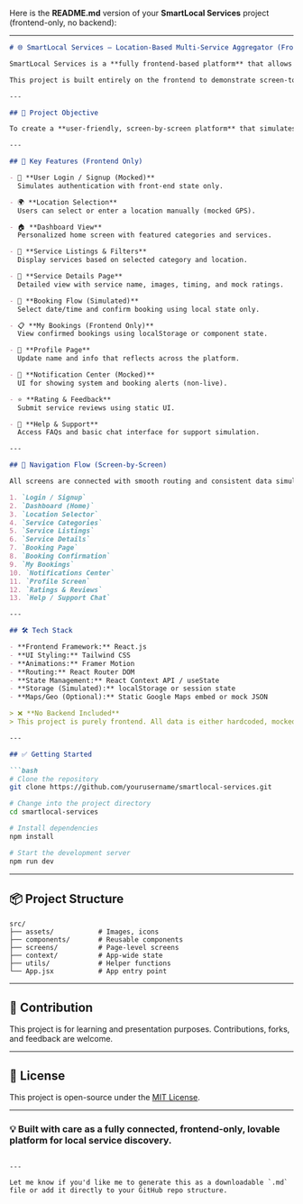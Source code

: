Here is the **README.md** version of your **SmartLocal Services** project (frontend-only, no backend):

---

````markdown
# 🌐 SmartLocal Services – Location-Based Multi-Service Aggregator (Frontend-Only)

SmartLocal Services is a **fully frontend-based platform** that allows users to discover and simulate the booking of local services—like electricians, beauty experts, tutors, and more—**based on geographical location**.

This project is built entirely on the frontend to demonstrate screen-to-screen navigation, UI/UX design, and feature connectivity **without any backend integration**.

---

## 🎯 Project Objective

To create a **user-friendly, screen-by-screen platform** that simulates a real-world service aggregator using mock data, local state, and front-end tools—showcasing how complete functionality and seamless flow can be achieved **without a backend**.

---

## 🧩 Key Features (Frontend Only)

- 🔐 **User Login / Signup (Mocked)**  
  Simulates authentication with front-end state only.

- 🌍 **Location Selection**  
  Users can select or enter a location manually (mocked GPS).

- 🏠 **Dashboard View**  
  Personalized home screen with featured categories and services.

- 📂 **Service Listings & Filters**  
  Display services based on selected category and location.

- 📄 **Service Details Page**  
  Detailed view with service name, images, timing, and mock ratings.

- 📅 **Booking Flow (Simulated)**  
  Select date/time and confirm booking using local state only.

- 📋 **My Bookings (Frontend Only)**  
  View confirmed bookings using localStorage or component state.

- 👤 **Profile Page**  
  Update name and info that reflects across the platform.

- 🔔 **Notification Center (Mocked)**  
  UI for showing system and booking alerts (non-live).

- ⭐ **Rating & Feedback**  
  Submit service reviews using static UI.

- 💬 **Help & Support**  
  Access FAQs and basic chat interface for support simulation.

---

## 🧭 Navigation Flow (Screen-by-Screen)

All screens are connected with smooth routing and consistent data simulation:

1. `Login / Signup`  
2. `Dashboard (Home)`  
3. `Location Selector`  
4. `Service Categories`  
5. `Service Listings`  
6. `Service Details`  
7. `Booking Page`  
8. `Booking Confirmation`  
9. `My Bookings`  
10. `Notifications Center`  
11. `Profile Screen`  
12. `Ratings & Reviews`  
13. `Help / Support Chat`

---

## 🛠️ Tech Stack

- **Frontend Framework:** React.js  
- **UI Styling:** Tailwind CSS  
- **Animations:** Framer Motion  
- **Routing:** React Router DOM  
- **State Management:** React Context API / useState  
- **Storage (Simulated):** localStorage or session state  
- **Maps/Geo (Optional):** Static Google Maps embed or mock JSON

> ❌ **No Backend Included**  
> This project is purely frontend. All data is either hardcoded, mocked, or handled via local state. There is no database, server, or live API.

---

## ✅ Getting Started

```bash
# Clone the repository
git clone https://github.com/yourusername/smartlocal-services.git

# Change into the project directory
cd smartlocal-services

# Install dependencies
npm install

# Start the development server
npm run dev
````

---

## 📦 Project Structure

```
src/
├── assets/           # Images, icons
├── components/       # Reusable components
├── screens/          # Page-level screens
├── context/          # App-wide state
├── utils/            # Helper functions
└── App.jsx           # App entry point
```

---

## 📣 Contribution

This project is for learning and presentation purposes. Contributions, forks, and feedback are welcome.

---

## 📄 License

This project is open-source under the [MIT License](LICENSE).

---

### 💡 Built with care as a fully connected, frontend-only, lovable platform for local service discovery.

```

---

Let me know if you'd like me to generate this as a downloadable `.md` file or add it directly to your GitHub repo structure.
```
